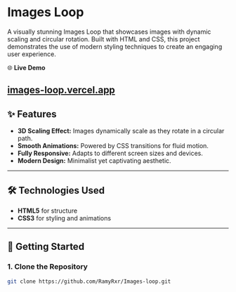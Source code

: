 # Images Loop

A visually stunning Images Loop that showcases images with dynamic scaling and circular rotation. Built with HTML and CSS, this project demonstrates the use of modern styling techniques to create an engaging user experience.

🌐 **Live Demo**  

[images-loop.vercel.app](https://images-loop.vercel.app/)
---

## ✨ Features
- **3D Scaling Effect:** Images dynamically scale as they rotate in a circular path.
- **Smooth Animations:** Powered by CSS transitions for fluid motion.
- **Fully Responsive:** Adapts to different screen sizes and devices.
- **Modern Design:** Minimalist yet captivating aesthetic.

---

## 🛠️ Technologies Used
- **HTML5** for structure
- **CSS3** for styling and animations

---

## 🚀 Getting Started

### 1. Clone the Repository
```bash
git clone https://github.com/RamyRxr/Images-loop.git

